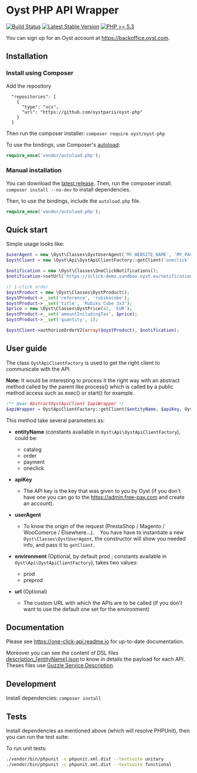 # Oyst PHP API Wrapper

[![Build Status](https://travis-ci.org/oystparis/oyst-php.svg?branch=master)](https://travis-ci.org/oystparis/oyst-php)
[![Latest Stable Version](https://img.shields.io/badge/latest-3.1.0-green.svg)](https://github.com/oystparis/oyst-php/releases)
[![PHP >= 5.3](https://img.shields.io/badge/php-%3E=5.3-green.svg)](#)

You can sign up for an Oyst account at https://backoffice.oyst.com.

## Installation

### Install using Composer

Add the repository
```
  "repositories": [
    {
      "type": "vcs",
      "url": "https://github.com/oystparis/oyst-php"
    }
  ]
```
Then run the composer installer: `composer require oyst/oyst-php`

To use the bindings, use Composer's [autoload](https://getcomposer.org/doc/00-intro.md#autoloading):
```php
require_once('vendor/autoload.php');
```

### Manual installation

You can download the [latest release](https://github.com/oystparis/oyst-php/releases). Then, run the composer install: `composer install --no-dev` to install dependencies.

Then, to use the bindings, include the `autoload.php` file.
```php
require_once('vendor/autoload.php');
```
## Quick start

Simple usage looks like:
```php
$userAgent = new \Oyst\Classes\OystUserAgent('MY_WEBSITE_NAME', 'MY_PACKAGE_VERSION', 'MY_PLATFORM_VERSION');
$oystClient = new \Oyst\Api\OystApiClientFactory::getClient('oneclick', 'eFcaDouev63YVsJ3wM2ovY7ewCwrQMLHaw4tWHxXQT7cmErWKkZU4pTRt6npwb8p', $userAgent);

$notification = new \Oyst\Classes\OneClickNotifications();
$notification->setUrl('https://1click-demo.sandbox.oyst.eu/notification.php');

// 1-click order
$oystProduct = new \Oyst\Classes\OystProduct();
$oystProduct->__set('reference', 'rubikscube');
$oystProduct->__set('title', 'Rubiks Cube 3x3');
$price = new \Oyst\Classes\OystPrice(42, 'EUR');
$oystProduct->__set('amountIncludingTax', $price);
$oystProduct->__set('quantity', 1);

$oystClient->authorizeOrderV2(array($oystProduct), $notification);
```

## User guide

The class `OystApiClientFactory` is used to get the right client to communicate with the API.

**Note:** It would be interesting to process it the right way with an abstract method called by the parent like process()
which is called by a public method access such as exec() or start() for example.

```php
/** @var AbstractOystApiClient $apiWrapper */
$apiWrapper = OystApiClientFactory::getClient($entityName, $apiKey, OystUserAgent $userAgent, $environment, $url);
```

This method take several parameters as:

* **entityName** (constants available in `Oyst\Api\OystApiClientFactory`), could be:
    * catalog
    * order
    * payment
    * oneclick

* **apiKey**
    * The API key is the key that was given to you by Oyst (if you don't have one you can go to the https://admin.free-pay.com and create an account).

* **userAgent**
    * To know the origin of the request (PrestaShop / Magento / WooComerce / Elsewhere...).
    You have have to instantiate a new `Oyst\Classes\OystUserAgent`, the constructor will show you needed info, and pass it to `getClient`.

* **environment** (Optional, by default prod ; constants available in `Oyst\Api\OystApiClientFactory`), takes two values:
    * prod
    * preprod

* **url** (Optional)
    * The custom URL with which the APIs are to be called (if you don't want to use the default one set for the environment)



## Documentation

Please see https://one-click-api.readme.io for up-to-date documentation.

Moreover you can see the content of DSL files [description_[entityName].json](src/config) to know in details the payload for each API.
Theses files use [Guzzle Service Description](https://guzzle3.readthedocs.io/webservice-client/guzzle-service-descriptions.html).

## Development

Install dependencies: `composer install`

## Tests

Install dependencies as mentioned above (which will resolve PHPUnit), then you can run the test suite:

To run unit tests:
```bash
./vendor/bin/phpunit -c phpunit.xml.dist --testsuite unitary
./vendor/bin/phpunit -c phpunit.xml.dist --testsuite functional
```
